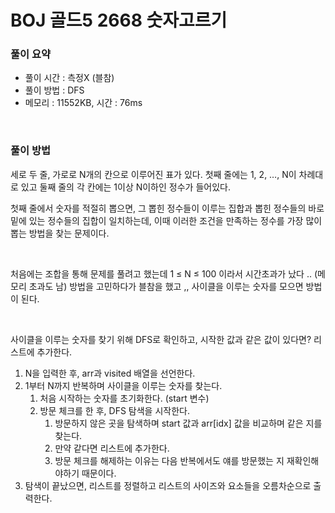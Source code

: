 # BOJ 골드5 2668 숫자고르기

### 풀이 요약

- 풀이 시간 : 측정X (블참)
- 풀이 방법 : DFS
- 메모리 : 11552KB, 시간 : 76ms

<br>

### 풀이 방법

세로 두 줄, 가로로 N개의 칸으로 이루어진 표가 있다. 첫째 줄에는 1, 2, …, N이 차례대로 있고 둘째 줄의 각 칸에는 1이상 N이하인 정수가 들어있다.

첫째 줄에서 숫자를 적절히 뽑으면, 그 뽑힌 정수들이 이루는 집합과 뽑힌 정수들의 바로 밑에 있는 정수들의 집합이 일치하는데, 이때 이러한 조건을 만족하는 정수를 가장 많이 뽑는 방법을 찾는 문제이다. 

<br>

처음에는 조합을 통해 문제를 풀려고 했는데 1 ≤ N ≤ 100 이라서 시간초과가 났다 .. (메모리 초과도 남)
방법을 고민하다가 블참을 했고 ,, 사이클을 이루는 숫자를 모으면 방법이 된다. 

<br>

사이클을 이루는 숫자를 찾기 위해 DFS로 확인하고, 시작한 값과 같은 값이 있다면? 리스트에 추가한다. 

1. N을 입력한 후, arr과 visited 배열을 선언한다. 
2. 1부터 N까지 반복하며 사이클을 이루는 숫자를 찾는다.
    1. 처음 시작하는 숫자를 초기화한다. (start 변수)
    2. 방문 체크를 한 후, DFS 탐색을 시작한다.
        1. 방문하지 않은 곳을 탐색하며 start 값과 arr[idx] 값을 비교하며 같은 지를 찾는다.
        2. 만약 같다면 리스트에 추가한다. 
        3. 방문 체크를 해제하는 이유는 다음 반복에서도 얘를 방문했는 지 재확인해야하기 때문이다. 
3. 탐색이 끝났으면, 리스트를 정렬하고 리스트의 사이즈와 요소들을 오름차순으로 출력한다.
